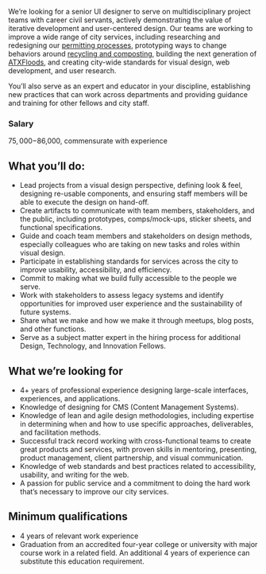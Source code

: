 We’re looking for a senior UI designer to serve on multidisciplinary project teams with career civil servants, actively demonstrating the value of iterative development and user-centered design. Our teams are working to improve a wide range of city services, including researching and redesigning our [permitting processes](http://www.austintexas.gov/department/development-services), prototyping ways to change behaviors around [recycling and composting](http://www.austintexas.gov/department/austin-resource-recovery), building the next generation of [ATXFloods](https://www.atxfloods.com/), and creating city-wide standards for visual design, web development, and user research.

You’ll also serve as an expert and educator in your discipline, establishing new practices that can work across departments and providing guidance and training for other fellows and city staff.

### Salary
$75,000-$86,000, commensurate with experience

## What you’ll do:
-   Lead projects from a visual design perspective, defining look & feel, designing re-usable components, and ensuring staff members will be able to execute the design on hand-off.    
-   Create artifacts to communicate with team members, stakeholders, and the public, including prototypes, comps/mock-ups, sticker sheets, and functional specifications.    
-   Guide and coach team members and stakeholders on design methods, especially colleagues who are taking on new tasks and roles within visual design.    
-   Participate in establishing standards for services across the city to improve usability, accessibility, and efficiency.    
-   Commit to making what we build fully accessible to the people we serve.    
-   Work with stakeholders to assess legacy systems and identify opportunities for improved user experience and the sustainability of future systems.    
-   Share what we make and how we make it through meetups, blog posts, and other functions.    
-   Serve as a subject matter expert in the hiring process for additional Design, Technology, and Innovation Fellows.

## What we’re looking for
-   4+ years of professional experience designing large-scale interfaces, experiences, and applications.    
-   Knowledge of designing for CMS (Content Management Systems).    
-   Knowledge of lean and agile design methodologies, including expertise in determining when and how to use specific approaches, deliverables, and facilitation methods.    
-   Successful track record working with cross-functional teams to create great products and services, with proven skills in mentoring, presenting, product management, client partnership, and visual communication.    
-   Knowledge of web standards and best practices related to accessibility, usability, and writing for the web.    
-   A passion for public service and a commitment to doing the hard work that’s necessary to improve our city services.

## Minimum qualifications
-   4 years of relevant work experience    
-   Graduation from an accredited four-year college or university with major course work in a related field. An additional 4 years of experience can substitute this education requirement.
